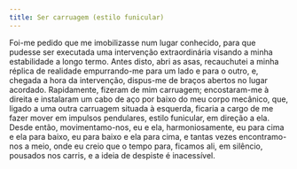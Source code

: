 ```yaml
---
title: Ser carruagem (estilo funicular)
---
```


Foi-me pedido que me imobilizasse num lugar conhecido, para que pudesse ser executada uma intervenção extraordinária visando a minha estabilidade a longo termo. Antes disto, abri as asas, recauchutei a minha réplica de realidade empurrando-me para um lado e para o outro, e, chegada a hora da intervenção, dispus-me de braços abertos no lugar acordado. Rapidamente, fizeram de mim carruagem; encostaram-me à direita e instalaram um cabo de aço por baixo do meu corpo mecânico, que, ligado a uma outra carruagem situada à esquerda, ficaria a cargo de me fazer mover em impulsos pendulares, estilo funicular, em direção a ela. Desde então, movimentamo-nos, eu e ela, harmoniosamente, eu para cima e ela para baixo, eu para baixo e ela para cima, e tantas vezes encontramo-nos a meio, onde eu creio que o tempo para, ficamos ali, em silêncio, pousados nos carris, e a ideia de despiste é inacessível.
